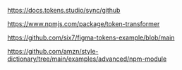 https://docs.tokens.studio/sync/github

https://www.npmjs.com/package/token-transformer

https://github.com/six7/figma-tokens-example/blob/main

https://github.com/amzn/style-dictionary/tree/main/examples/advanced/npm-module